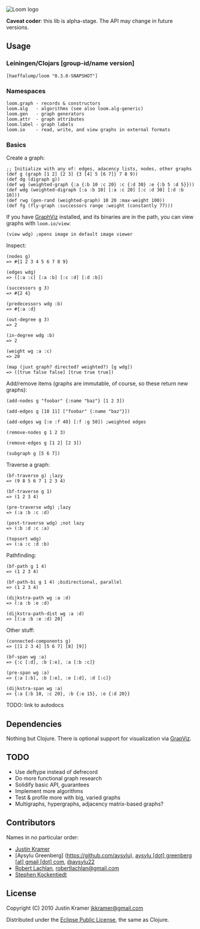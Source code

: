 ![Loom logo](https://raw.github.com/aysylu/loom/master/doc/loom_logo.png "Loom")

**Caveat coder**: this lib is alpha-stage. The API may change in future versions.

## Usage

### Leiningen/Clojars [group-id/name version]

    [haeffalump/loom "0.3.0-SNAPSHOT"]

### Namespaces

    loom.graph - records & constructors
    loom.alg   - algorithms (see also loom.alg-generic)
    loom.gen   - graph generators
    loom.attr  - graph attributes
    loom.label - graph labels
    loom.io    - read, write, and view graphs in external formats

### Basics

Create a graph:

    ;; Initialize with any of: edges, adacency lists, nodes, other graphs
    (def g (graph [1 2] [2 3] {3 [4] 5 [6 7]} 7 8 9))
    (def dg (digraph g))
    (def wg (weighted-graph {:a {:b 10 :c 20} :c {:d 30} :e {:b 5 :d 5}}))
    (def wdg (weighted-digraph [:a :b 10] [:a :c 20] [:c :d 30] [:d :b 10]))
    (def rwg (gen-rand (weighted-graph) 10 20 :max-weight 100))
    (def fg (fly-graph :successors range :weight (constantly 77)))

If you have [GraphViz](http://www.graphviz.org) installed, and its binaries are in the path, you can view graphs with <code>loom.io/view</code>:

    (view wdg) ;opens image in default image viewer
    
Inspect:

    (nodes g)
    => #{1 2 3 4 5 6 7 8 9}
    
    (edges wdg)
    => ([:a :c] [:a :b] [:c :d] [:d :b])
    
    (successors g 3)
    => #{2 4}
    
    (predecessors wdg :b)
    => #{:a :d}
    
    (out-degree g 3)
    => 2
    
    (in-degree wdg :b)
    => 2
    
    (weight wg :a :c)
    => 20
    
    (map (juxt graph? directed? weighted?) [g wdg])
    => ([true false false] [true true true])
    
Add/remove items (graphs are immutable, of course, so these return new graphs):

    (add-nodes g "foobar" {:name "baz"} [1 2 3])
    
    (add-edges g [10 11] ["foobar" {:name "baz"}])
    
    (add-edges wg [:e :f 40] [:f :g 50]) ;weighted edges
    
    (remove-nodes g 1 2 3)

    (remove-edges g [1 2] [2 3])
    
    (subgraph g [5 6 7])

Traverse a graph:

    (bf-traverse g) ;lazy
    => (9 8 5 6 7 1 2 3 4)
    
    (bf-traverse g 1)
    => (1 2 3 4)
    
    (pre-traverse wdg) ;lazy
    => (:a :b :c :d)
    
    (post-traverse wdg) ;not lazy
    => (:b :d :c :a)
    
    (topsort wdg)
    => (:a :c :d :b)

Pathfinding:

    (bf-path g 1 4)
    => (1 2 3 4)
    
    (bf-path-bi g 1 4) ;bidirectional, parallel
    => (1 2 3 4)
    
    (dijkstra-path wg :a :d)
    => (:a :b :e :d)
    
    (dijkstra-path-dist wg :a :d)
    => [(:a :b :e :d) 20]

Other stuff:

    (connected-components g)
    => [[1 2 3 4] [5 6 7] [8] [9]]

    (bf-span wg :a)
    => {:c [:d], :b [:e], :a [:b :c]}

    (pre-span wg :a)
    => {:a [:b], :b [:e], :e [:d], :d [:c]}
    
    (dijkstra-span wg :a)
    => {:a {:b 10, :c 20}, :b {:e 15}, :e {:d 20}}

TODO: link to autodocs

## Dependencies

Nothing but Clojure. There is optional support for visualization via [GrapViz](http://graphviz.org).

## TODO

* Use deftype instead of defrecord
* Do more functional graph research
* Solidify basic API, guarantees
* Implement more algorithms
* Test & profile more with big, varied graphs
* Multigraphs, hypergraphs, adjacency matrix-based graphs?

## Contributors

Names in no particular order:

* [Justin Kramer](https://github.com/jkk/)
* [Aysylu Greenberg] (https://github.com/aysylu), [aysylu [dot] greenberg [at] gmail [dot] com](mailto:aysylu.greenberg@gmail.com), [@aysylu22](http://twitter.com/aysylu22)
* [Robert Lachlan](https://github.com/heffalump), [robertlachlan@gmail.com](mailto:robertlachlan@gmail.com)
* [Stephen Kockentiedt](https://github.com/s-k)

## License

Copyright (C) 2010 Justin Kramer jkkramer@gmail.com

Distributed under the [Eclipse Public License](http://opensource.org/licenses/eclipse-1.0.php), the same as Clojure.
